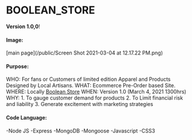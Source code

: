 # BOOLEAN_STORE


**Version 1.0,0**!

#### Image:
[main page](/public/Screen Shot 2021-03-04 at 12.17.22 PM.png)

#### Purpose:
WHO: For fans or Customers of limited edition Apparel and Products Designed by Local Artisans.
WHAT: Ecommerce Pre-Order based Site.
WHERE: Locally [Boolean Store](http://localhost:3000/Boolean)
WHEN: Version 1.0 (March 4, 2021 1300hrs)
WHY: 1. To gauge customer demand for products 
     2. To Limit financial risk and liability
     3. Generate excitement with marketing strategies

#### Code Language:
-Node JS
-Express
-MongoDB
-Mongoose
-Javascript
-CSS3

